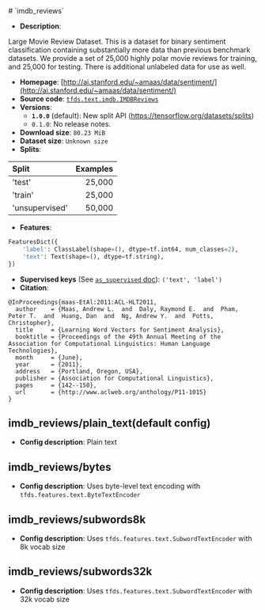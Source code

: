 <div itemscope itemtype="http://schema.org/Dataset">
  <div itemscope itemprop="includedInDataCatalog" itemtype="http://schema.org/DataCatalog">
    <meta itemprop="name" content="TensorFlow Datasets" />
  </div>
  <meta itemprop="name" content="imdb_reviews" />
  <meta itemprop="description" content="Large Movie Review Dataset.&#10;This is a dataset for binary sentiment classification containing substantially more data than previous benchmark datasets. We provide a set of 25,000 highly polar movie reviews for training, and 25,000 for testing. There is additional unlabeled data for use as well.&#10;&#10;To use this dataset:&#10;&#10;```python&#10;import tensorflow_datasets as tfds&#10;&#10;ds = tfds.load(&#x27;imdb_reviews&#x27;, split=&#x27;train&#x27;)&#10;for ex in ds.take(4):&#10;  print(ex)&#10;```&#10;&#10;See [the guide](https://www.tensorflow.org/datasets/overview) for more&#10;informations on [tensorflow_datasets](https://www.tensorflow.org/datasets).&#10;&#10;" />
  <meta itemprop="url" content="https://www.tensorflow.org/datasets/catalog/imdb_reviews" />
  <meta itemprop="sameAs" content="http://ai.stanford.edu/~amaas/data/sentiment/" />
  <meta itemprop="citation" content="@InProceedings{maas-EtAl:2011:ACL-HLT2011,&#10;  author    = {Maas, Andrew L.  and  Daly, Raymond E.  and  Pham, Peter T.  and  Huang, Dan  and  Ng, Andrew Y.  and  Potts, Christopher},&#10;  title     = {Learning Word Vectors for Sentiment Analysis},&#10;  booktitle = {Proceedings of the 49th Annual Meeting of the Association for Computational Linguistics: Human Language Technologies},&#10;  month     = {June},&#10;  year      = {2011},&#10;  address   = {Portland, Oregon, USA},&#10;  publisher = {Association for Computational Linguistics},&#10;  pages     = {142--150},&#10;  url       = {http://www.aclweb.org/anthology/P11-1015}&#10;}&#10;" />
</div>
# `imdb_reviews`

*   **Description**:

Large Movie Review Dataset. This is a dataset for binary sentiment
classification containing substantially more data than previous benchmark
datasets. We provide a set of 25,000 highly polar movie reviews for training,
and 25,000 for testing. There is additional unlabeled data for use as well.

*   **Homepage**:
    [http://ai.stanford.edu/~amaas/data/sentiment/](http://ai.stanford.edu/~amaas/data/sentiment/)
*   **Source code**:
    [`tfds.text.imdb.IMDBReviews`](https://github.com/tensorflow/datasets/tree/master/tensorflow_datasets/text/imdb.py)
*   **Versions**:
    *   **`1.0.0`** (default): New split API
        (https://tensorflow.org/datasets/splits)
    *   `0.1.0`: No release notes.
*   **Download size**: `80.23 MiB`
*   **Dataset size**: `Unknown size`
*   **Splits**:

Split          | Examples
:------------- | -------:
'test'         | 25,000
'train'        | 25,000
'unsupervised' | 50,000

*   **Features**:

```python
FeaturesDict({
    'label': ClassLabel(shape=(), dtype=tf.int64, num_classes=2),
    'text': Text(shape=(), dtype=tf.string),
})
```

*   **Supervised keys** (See
    [`as_supervised` doc](https://www.tensorflow.org/datasets/api_docs/python/tfds/load)):
    `('text', 'label')`
*   **Citation**:

```
@InProceedings{maas-EtAl:2011:ACL-HLT2011,
  author    = {Maas, Andrew L.  and  Daly, Raymond E.  and  Pham, Peter T.  and  Huang, Dan  and  Ng, Andrew Y.  and  Potts, Christopher},
  title     = {Learning Word Vectors for Sentiment Analysis},
  booktitle = {Proceedings of the 49th Annual Meeting of the Association for Computational Linguistics: Human Language Technologies},
  month     = {June},
  year      = {2011},
  address   = {Portland, Oregon, USA},
  publisher = {Association for Computational Linguistics},
  pages     = {142--150},
  url       = {http://www.aclweb.org/anthology/P11-1015}
}
```

## imdb_reviews/plain_text(default config)

*   **Config description**: Plain text

## imdb_reviews/bytes

*   **Config description**: Uses byte-level text encoding with
    `tfds.features.text.ByteTextEncoder`

## imdb_reviews/subwords8k

*   **Config description**: Uses `tfds.features.text.SubwordTextEncoder` with 8k
    vocab size

## imdb_reviews/subwords32k

*   **Config description**: Uses `tfds.features.text.SubwordTextEncoder` with
    32k vocab size
